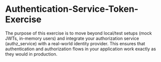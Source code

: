 # Authentication-Service-Token-Exercise
The purpose of this exercise is to move beyond local/test setups (mock JWTs, in-memory users) and integrate your authorization service (authz_service) with a real-world identity provider. This ensures that authentication and authorization flows in your application work exactly as they would in production.

